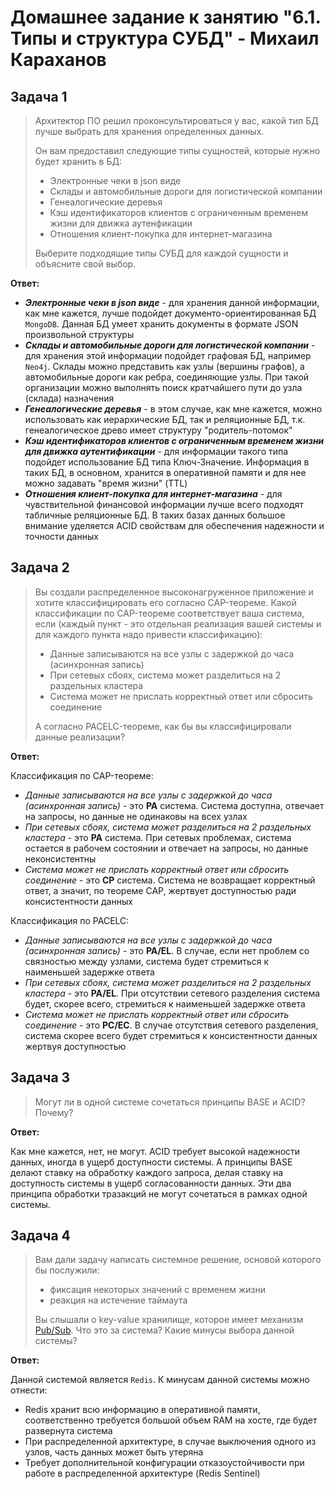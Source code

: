 # Домашнее задание к занятию "6.1. Типы и структура СУБД" - Михаил Караханов

## Задача 1

>Архитектор ПО решил проконсультироваться у вас, какой тип БД лучше выбрать для хранения определенных данных.
>
>Он вам предоставил следующие типы сущностей, которые нужно будет хранить в БД:
>
>- Электронные чеки в json виде
>- Склады и автомобильные дороги для логистической компании
>- Генеалогические деревья
>- Кэш идентификаторов клиентов с ограниченным временем жизни для движка аутенфикации
>- Отношения клиент-покупка для интернет-магазина
>
>Выберите подходящие типы СУБД для каждой сущности и объясните свой выбор.

**Ответ:**

- ***Электронные чеки в json виде*** - для хранения данной информации, как мне кажется, лучше подойдет документо-ориентированная БД `MongoDB`. Данная БД умеет хранить документы в формате JSON произвольной структуры
- ***Склады и автомобильные дороги для логистической компании*** - для хранения этой информации подойдет графовая БД, например `Neo4j`. Склады можно представить как узлы (вершины графов), а автомобильные дороги как ребра, соединяющие узлы. При такой организации можно выполнять поиск кратчайшего пути до узла (склада) назначения
- ***Генеалогические деревья*** - в этом случае, как мне кажется, можно использовать как иерархические БД, так и реляционные БД, т.к. генеалогическое древо имеет структуру "родитель-потомок"
- ***Кэш идентификаторов клиентов с ограниченным временем жизни для движка аутентификации*** - для информации такого типа подойдет использование БД типа Ключ-Значение. Информация в таких БД, в основном, хранится в оперативной памяти и для нее можно задавать "время жизни" (TTL)
- ***Отношения клиент-покупка для интернет-магазина*** - для чувствительной финансовой информации лучше всего подходят табличные реляционные БД. В таких базах данных большое внимание уделяется ACID свойствам для обеспечения надежности и точности данных

## Задача 2

>Вы создали распределенное высоконагруженное приложение и хотите классифицировать его согласно CAP-теореме. Какой классификации по CAP-теореме соответствует ваша система, если (каждый пункт - это отдельная реализация вашей системы и для каждого пункта надо привести классификацию):
>
>- Данные записываются на все узлы с задержкой до часа (асинхронная запись)
>- При сетевых сбоях, система может разделиться на 2 раздельных кластера
>- Система может не прислать корректный ответ или сбросить соединение
>
>А согласно PACELC-теореме, как бы вы классифицировали данные реализации?

**Ответ:**

Классификация по CAP-теореме:

- *Данные записываются на все узлы с задержкой до часа (асинхронная запись)* - это **PA** система. Система доступна, отвечает на запросы, но данные не одинаковы на всех узлах
- *При сетевых сбоях, система может разделиться на 2 раздельных кластера* - это **PA** система. При сетевых проблемах, система остается в рабочем состоянии и отвечает на запросы, но данные неконсистентны
- *Система может не прислать корректный ответ или сбросить соединение* - это **CP** система. Система не возвращает корректный ответ, а значит, по теореме CAP, жертвует доступностью ради консистентности данных

Классификация по PACELC:

- *Данные записываются на все узлы с задержкой до часа (асинхронная запись)* - это **PA/EL**. В случае, если нет проблем со связностью между узлами, система будет стремиться к наименьшей задержке ответа
- *При сетевых сбоях, система может разделиться на 2 раздельных кластера* - это **PA/EL**. При отсутствии сетевого разделения система будет, скорее всего, стремиться к наименьшей задержке ответа
- *Система может не прислать корректный ответ или сбросить соединение* - это **PC/EC**. В случае отсутствия сетевого разделения, система скорее всего будет стремиться к консистентности данных жертвуя доступностью

## Задача 3

>Могут ли в одной системе сочетаться принципы BASE и ACID? Почему?

**Ответ:**

Как мне кажется, нет, не могут. ACID требует высокой надежности данных, иногда в ущерб доступности системы. А принципы BASE делают ставку на обработку каждого запроса, делая ставку на доступность системы в ущерб согласованности данных. Эти два принципа обработки тразакций не могут сочетаться в рамках одной системы.

## Задача 4

>Вам дали задачу написать системное решение, основой которого бы послужили:
>
>- фиксация некоторых значений с временем жизни
>- реакция на истечение таймаута
>
>Вы слышали о key-value хранилище, которое имеет механизм [Pub/Sub](https://habr.com/ru/post/278237/). Что это за система? Какие минусы выбора данной системы?

**Ответ:**

Данной системой является `Redis`. К минусам данной системы можно отнести:

- Redis хранит всю информацию в оперативной памяти, соответственно требуется большой объем RAM на хосте, где будет развернута система
- При распределенной архитектуре, в случае выключения одного из узлов, часть данных может быть утеряна
- Требует дополнительной конфигурации отказоустойчивости при работе в распределенной архитектуре (Redis Sentinel)
